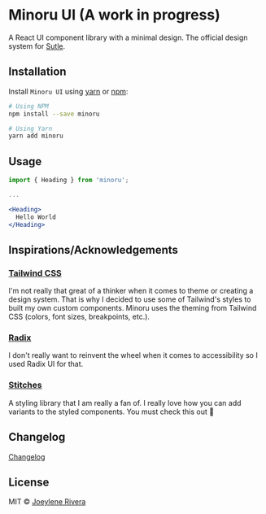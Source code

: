 # Minoru UI (A work in progress)

A React UI component library with a minimal design. The official design system for [Sutle](https://sutle.io).

## Installation

Install `Minoru UI` using [yarn](https://yarnpkg.com/) or [npm](https://www.npmjs.com/):

```bash
# Using NPM
npm install --save minoru

# Using Yarn
yarn add minoru
```

## Usage

```jsx
import { Heading } from 'minoru';

...

<Heading>
  Hello World
</Heading>
```

## Inspirations/Acknowledgements

### [Tailwind CSS](https://tailwindcss.com/)

I'm not really that great of a thinker when it comes to theme or creating a design system. That is why I decided to use some of Tailwind's styles to built my own custom components. Minoru uses the theming from Tailwind CSS (colors, font sizes, breakpoints, etc.).

### [Radix](https://radix-ui.com/)

I don't really want to reinvent the wheel when it comes to accessibility so I used Radix UI for that.

### [Stitches](stitches.dev/)

A styling library that I am really a fan of. I really love how you can add variants to the styled components. You must check this out 👀

## Changelog

[Changelog](https://github.com/jorenrui/minoru/blob/main/CHANGELOG.md)

## License

MIT © [Joeylene Rivera](https://github.com/jorenrui)

